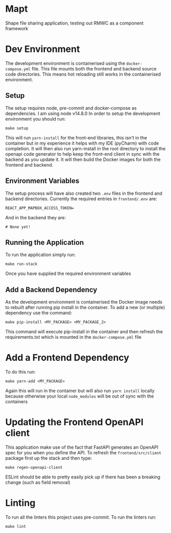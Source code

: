 # Mapt

Shape file sharing application, testing out RMWC as a component framework

# Dev Environment

The development environment is containerised using the `docker-compose.yml` file. This file mounts both the frontend
and backend source code directories. This means hot reloading still works in the containerised environment.

## Setup

The setup requires node, pre-commit and docker-compose as dependencies. I am using node v14.8.0
In order to setup the development environment you should run:

```
make setup
```

This will run `yarn-install` for the front-end libraries, this isn't in the container but in my experience it helps
with my IDE (pyCharm) with code completion. It will then also run yarn-install in the root directory to install the
openapi code generator to help keep the front-end client in sync with the backend as you update it. It will then
build the Docker images for both the frontend and backend.

## Environment Variables

The setup process will have also created two `.env` files in the frontend and backend directories. Currently the
required entries in `frontend/.env` are:

```
REACT_APP_MAPBOX_ACCESS_TOKEN=
```

And in the backend they are:

```
# None yet!
```

## Running the Application

To run the application simply run:

```
make run-stack
```

Once you have supplied the required environment variables

## Add a Backend Dependency

As the development environment is containerised the Docker image needs to rebuilt after running
pip install in the container. To add a new (or multiple) dependency use the command:

```
make pip-install <MY_PACKAGE> <MY_PACKAGE_2>
```

This command will execute pip-install in the container and then refresh the requirements.txt which is mounted in the
`docker-compose.yml` file

# Add a Frontend Dependency

To do this run:

```
make yarn-add <MY_PACKAGE>
```

Again this will run in the container but will also run `yarn install` locally because otherwise your local
`node_modules` will be out of sync with the containers

# Updating the Frontend OpenAPI client

This application make use of the fact that FastAPI generates an OpenAPI spec for you when you define the API. To
refresh the `frontend/src/client` package first up the stack and then type:

```
make regen-openapi-client
```

ESLint should be able to pretty easily pick up if there has been a breaking change (such as field removal)

# Linting

To run all the linters this project uses pre-commit. To run the linters run:

```
make lint
```
